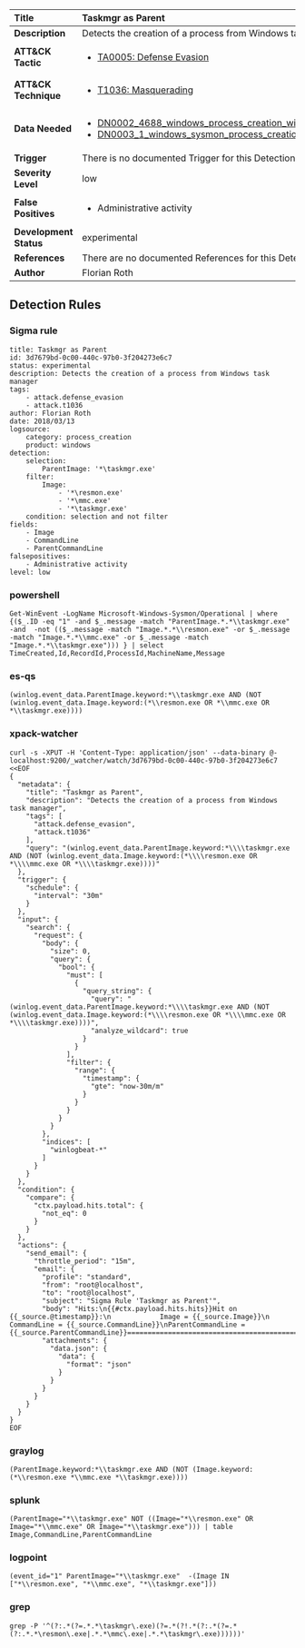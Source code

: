 | Title                    | Taskmgr as Parent       |
|:-------------------------|:------------------|
| **Description**          | Detects the creation of a process from Windows task manager |
| **ATT&amp;CK Tactic**    |  <ul><li>[TA0005: Defense Evasion](https://attack.mitre.org/tactics/TA0005)</li></ul>  |
| **ATT&amp;CK Technique** | <ul><li>[T1036: Masquerading](https://attack.mitre.org/techniques/T1036)</li></ul>  |
| **Data Needed**          | <ul><li>[DN0002_4688_windows_process_creation_with_commandline](../Data_Needed/DN0002_4688_windows_process_creation_with_commandline.md)</li><li>[DN0003_1_windows_sysmon_process_creation](../Data_Needed/DN0003_1_windows_sysmon_process_creation.md)</li></ul>  |
| **Trigger**              |  There is no documented Trigger for this Detection Rule yet  |
| **Severity Level**       | low |
| **False Positives**      | <ul><li>Administrative activity</li></ul>  |
| **Development Status**   | experimental |
| **References**           |  There are no documented References for this Detection Rule yet  |
| **Author**               | Florian Roth |


## Detection Rules

### Sigma rule

```
title: Taskmgr as Parent
id: 3d7679bd-0c00-440c-97b0-3f204273e6c7
status: experimental
description: Detects the creation of a process from Windows task manager
tags:
    - attack.defense_evasion
    - attack.t1036
author: Florian Roth
date: 2018/03/13
logsource:
    category: process_creation
    product: windows
detection:
    selection:
        ParentImage: '*\taskmgr.exe'
    filter:
        Image:
            - '*\resmon.exe'
            - '*\mmc.exe'
            - '*\taskmgr.exe'
    condition: selection and not filter
fields:
    - Image
    - CommandLine
    - ParentCommandLine
falsepositives:
    - Administrative activity
level: low

```





### powershell
    
```
Get-WinEvent -LogName Microsoft-Windows-Sysmon/Operational | where {($_.ID -eq "1" -and $_.message -match "ParentImage.*.*\\taskmgr.exe" -and  -not (($_.message -match "Image.*.*\\resmon.exe" -or $_.message -match "Image.*.*\\mmc.exe" -or $_.message -match "Image.*.*\\taskmgr.exe"))) } | select TimeCreated,Id,RecordId,ProcessId,MachineName,Message
```


### es-qs
    
```
(winlog.event_data.ParentImage.keyword:*\\taskmgr.exe AND (NOT (winlog.event_data.Image.keyword:(*\\resmon.exe OR *\\mmc.exe OR *\\taskmgr.exe))))
```


### xpack-watcher
    
```
curl -s -XPUT -H 'Content-Type: application/json' --data-binary @- localhost:9200/_watcher/watch/3d7679bd-0c00-440c-97b0-3f204273e6c7 <<EOF
{
  "metadata": {
    "title": "Taskmgr as Parent",
    "description": "Detects the creation of a process from Windows task manager",
    "tags": [
      "attack.defense_evasion",
      "attack.t1036"
    ],
    "query": "(winlog.event_data.ParentImage.keyword:*\\\\taskmgr.exe AND (NOT (winlog.event_data.Image.keyword:(*\\\\resmon.exe OR *\\\\mmc.exe OR *\\\\taskmgr.exe))))"
  },
  "trigger": {
    "schedule": {
      "interval": "30m"
    }
  },
  "input": {
    "search": {
      "request": {
        "body": {
          "size": 0,
          "query": {
            "bool": {
              "must": [
                {
                  "query_string": {
                    "query": "(winlog.event_data.ParentImage.keyword:*\\\\taskmgr.exe AND (NOT (winlog.event_data.Image.keyword:(*\\\\resmon.exe OR *\\\\mmc.exe OR *\\\\taskmgr.exe))))",
                    "analyze_wildcard": true
                  }
                }
              ],
              "filter": {
                "range": {
                  "timestamp": {
                    "gte": "now-30m/m"
                  }
                }
              }
            }
          }
        },
        "indices": [
          "winlogbeat-*"
        ]
      }
    }
  },
  "condition": {
    "compare": {
      "ctx.payload.hits.total": {
        "not_eq": 0
      }
    }
  },
  "actions": {
    "send_email": {
      "throttle_period": "15m",
      "email": {
        "profile": "standard",
        "from": "root@localhost",
        "to": "root@localhost",
        "subject": "Sigma Rule 'Taskmgr as Parent'",
        "body": "Hits:\n{{#ctx.payload.hits.hits}}Hit on {{_source.@timestamp}}:\n            Image = {{_source.Image}}\n      CommandLine = {{_source.CommandLine}}\nParentCommandLine = {{_source.ParentCommandLine}}================================================================================\n{{/ctx.payload.hits.hits}}",
        "attachments": {
          "data.json": {
            "data": {
              "format": "json"
            }
          }
        }
      }
    }
  }
}
EOF

```


### graylog
    
```
(ParentImage.keyword:*\\taskmgr.exe AND (NOT (Image.keyword:(*\\resmon.exe *\\mmc.exe *\\taskmgr.exe))))
```


### splunk
    
```
(ParentImage="*\\taskmgr.exe" NOT ((Image="*\\resmon.exe" OR Image="*\\mmc.exe" OR Image="*\\taskmgr.exe"))) | table Image,CommandLine,ParentCommandLine
```


### logpoint
    
```
(event_id="1" ParentImage="*\\taskmgr.exe"  -(Image IN ["*\\resmon.exe", "*\\mmc.exe", "*\\taskmgr.exe"]))
```


### grep
    
```
grep -P '^(?:.*(?=.*.*\taskmgr\.exe)(?=.*(?!.*(?:.*(?=.*(?:.*.*\resmon\.exe|.*.*\mmc\.exe|.*.*\taskmgr\.exe))))))'
```



